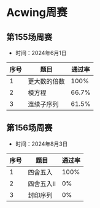 # Acwing周赛

## 第155场周赛

- 时间：2024年6月1日

| 序号 | 题目 | 通过率 |
| ---- | ---- | ----- |
|  1   | 更大数的倍数 | 100% |
|  2   | 模方程 | 66.7% |
|  3   | 连续子序列 | 61.5% |

## 第156场周赛

- 时间：2024年8月3日

| 序号 | 题目 | 通过率 |
| ---- | ---- | ----- |
|  1   | 四舍五入 | 100% |
|  2   | 四舍五入II | 0% |
|  3   | 封印序列 | 0% |
